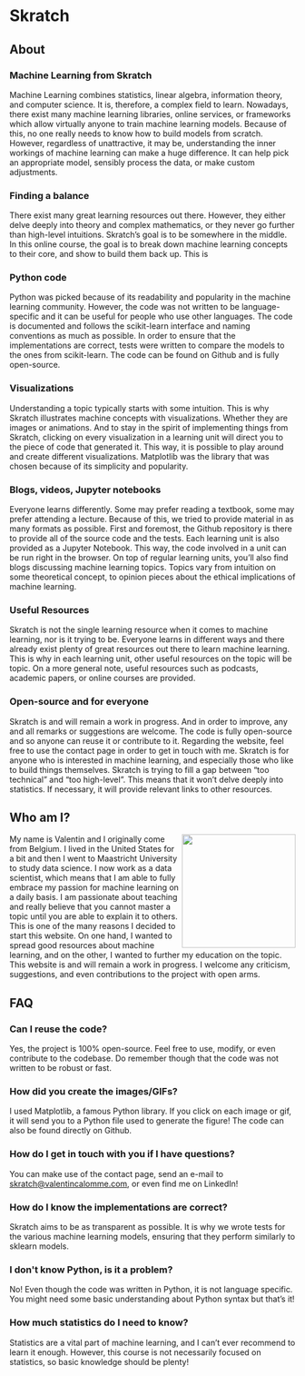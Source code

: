 # Skratch

## About

### Machine Learning from Skratch

Machine Learning combines statistics, linear algebra, information theory, and computer science. It is, therefore, a complex field to learn. Nowadays, there exist many machine learning libraries, online services, or frameworks which allow virtually anyone to train machine learning models. Because of this, no one really needs to know how to build models from scratch. However, regardless of unattractive, it may be, understanding the inner workings of machine learning can make a huge difference. It can help pick an appropriate model, sensibly process the data, or make custom adjustments.

### Finding a balance

There exist many great learning resources out there. However, they either delve deeply into theory and complex mathematics, or they never go further than high-level intuitions. Skratch’s goal is to be somewhere in the middle. In this online course, the goal is to break down machine learning concepts to their core, and show to build them back up. This is 

### Python code

Python was picked because of its readability and popularity in the machine learning community. However, the code was not written to be language-specific and it can be useful for people who use other languages. The code is documented and follows the scikit-learn interface and naming conventions as much as possible. In order to ensure that the implementations are correct, tests were written to compare the models to the ones from scikit-learn. The code can be found on Github and is fully open-source.

### Visualizations

Understanding a topic typically starts with some intuition. This is why Skratch illustrates machine concepts with visualizations. Whether they are images or animations. And to stay in the spirit of implementing things from Skratch, clicking on every visualization in a learning unit will direct you to the piece of code that generated it. This way, it is possible to play around and create different visualizations. Matplotlib was the library that was chosen because of its simplicity and popularity.

### Blogs, videos, Jupyter notebooks

Everyone learns differently. Some may prefer reading a textbook, some may prefer attending a lecture. Because of this, we tried to provide material in as many formats as possible. First and foremost, the Github repository is there to provide all of the source code and the tests. Each learning unit is also provided as a Jupyter Notebook. This way, the code involved in a unit can be run right in the browser. On top of regular learning units, you’ll also find blogs discussing machine learning topics. Topics vary from intuition on some theoretical concept, to opinion pieces about the ethical implications of machine learning.

### Useful Resources

Skratch is not the single learning resource when it comes to machine learning, nor is it trying to be. Everyone learns in different ways and there already exist plenty of great resources out there to learn machine learning. This is why in each learning unit, other useful resources on the topic will be topic. On a more general note, useful resources such as podcasts, academic papers, or online courses are provided.

### Open-source and for everyone

Skratch is and will remain a work in progress. And in order to improve, any and all remarks or suggestions are welcome. The code is fully open-source and so anyone can reuse it or contribute to it. Regarding the website, feel free to use the contact page in order to get in touch with me. Skratch is for anyone who is interested in machine learning, and especially those who like to build things themselves. Skratch is trying to fill a gap between “too technical” and “too high-level”. This means that it won’t delve deeply into statistics. If necessary, it will provide relevant links to other resources.


## Who am I?

<img src="https://skratch.valentincalomme.com/wp-content/uploads/2018/06/32150822_10216105769666832_3159846691373318144_n.jpg" width="200" align="right"/>

My name is Valentin and I originally come from Belgium. I lived in the United States for a bit and then I went to Maastricht University to study data science. I now work as a data scientist, which means that I am able to fully embrace my passion for machine learning on a daily basis. I am passionate about teaching and really believe that you cannot master a topic until you are able to explain it to others. This is one of the many reasons I decided to start this website. On one hand, I wanted to spread good resources about machine learning, and on the other, I wanted to further my education on the topic. This website is and will remain a work in progress. I welcome any criticism, suggestions, and even contributions to the project with open arms.

## FAQ

### Can I reuse the code?

Yes, the project is 100% open-source. Feel free to use, modify, or even contribute to the codebase. Do remember though that the code was not written to be robust or fast.

### How did you create the images/GIFs?

I used Matplotlib, a famous Python library. If you click on each image or gif, it will send you to a Python file used to generate the figure! The code can also be found directly on Github.

### How do I get in touch with you if I have questions?

You can make use of the contact page, send an e-mail to skratch@valentincalomme.com, or even find me on LinkedIn!

### How do I know the implementations are correct?

Skratch aims to be as transparent as possible. It is why we wrote tests for the various machine learning models, ensuring that they perform similarly to sklearn models.

### I don't know Python, is it a problem?

No! Even though the code was written in Python, it is not language specific. You might need some basic understanding about Python syntax but that’s it!

### How much statistics do I need to know?

Statistics are a vital part of machine learning, and I can’t ever recommend to learn it enough. However, this course is not necessarily focused on statistics, so basic knowledge should be plenty!


